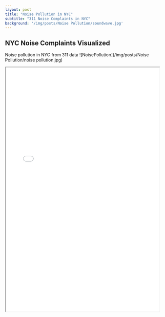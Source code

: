 ```yaml
---
layout: post
title: "Noise Pollution in NYC"
subtitle: "311 Noise Complaints in NYC"
background: '/img/posts/Noise Pollution/soundwave.jpg'
---
```




## NYC Noise Complaints Visualized
Noise pollution in NYC from 311 data
![NoisePollution](/img/posts/Noise Pollution/noise pollution.jpg)


<iframe src="/img/posts/Noise Pollution/test.html" height="800px" width="100%"><iframe>

